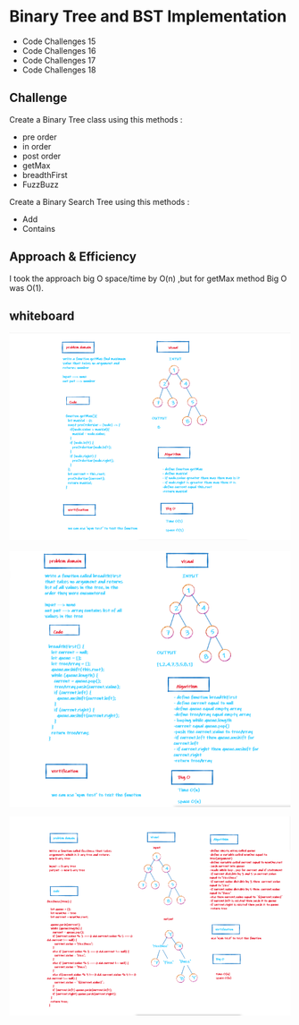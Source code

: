 # Binary Tree and BST Implementation

+ Code Challenges 15
+ Code Challenges 16
+ Code Challenges 17
+ Code Challenges 18



## Challenge

Create a Binary Tree class using this methods : 
- pre order
- in order
- post order 
- getMax 
- breadthFirst 
- FuzzBuzz  


Create a Binary Search Tree using this methods :
- Add
- Contains


## Approach & Efficiency

I took the approach big O space/time by O(n) ,but for getMax method Big O was O(1).

## whiteboard

![](./tree.png)

![](./tree2.png)

![](./tree3.png)

